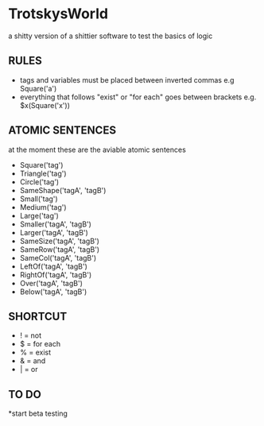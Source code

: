 # TrotskysWorld
a shitty version of a shittier software to test the basics of logic

## RULES
* tags and variables must be placed between inverted commas e.g Square('a')
* everything that follows "exist" or "for each" goes between brackets e.g. $x(Square('x'))

## ATOMIC SENTENCES
at the moment these are the aviable atomic sentences
* Square('tag')
* Triangle('tag')
* Circle('tag')
* SameShape('tagA', 'tagB')
* Small('tag')
* Medium('tag')
* Large('tag')
* Smaller('tagA', 'tagB')
* Larger('tagA', 'tagB')
* SameSize('tagA', 'tagB')
* SameRow('tagA', 'tagB')
* SameCol('tagA', 'tagB')
* LeftOf('tagA', 'tagB')
* RightOf('tagA', 'tagB')
* Over('tagA', 'tagB')
* Below('tagA', 'tagB')

## SHORTCUT
* ! = not
* $ = for each
* % = exist
* & = and
* | = or

## TO DO
*start beta testing
